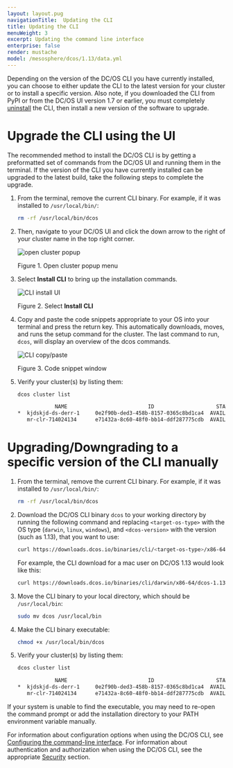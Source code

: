 ```yaml
---
layout: layout.pug
navigationTitle:  Updating the CLI
title: Updating the CLI
menuWeight: 3
excerpt: Updating the command line interface
enterprise: false
render: mustache
model: /mesosphere/dcos/1.13/data.yml
---
```


Depending on the version of the DC/OS CLI you have currently installed, you can choose to either update the CLI to the latest version for your cluster or to install a specific version. Also note, if you downloaded the CLI from PyPI or from the DC/OS UI version 1.7 or earlier, you must completely <a href="/1.13/cli/uninstall/">uninstall</a> the CLI, then install a new version of the software to upgrade.

<a name="upgrade"></a>

# Upgrade the CLI using the UI

The recommended method to install the DC/OS CLI is by getting a preformatted set of commands from the DC/OS UI and running them in the terminal. If the version of the CLI you have currently installed can be upgraded to the latest build, take the following steps to complete the upgrade.

1. From the terminal, remove the current CLI binary. For example, if it was installed to `/usr/local/bin/`:

    ```bash
    rm -rf /usr/local/bin/dcos
    ```

1.  Then, navigate to your DC/OS UI and click the down arrow to the right of your cluster name in the top right corner.

    ![open cluster popup](/mesosphere/dcos/1.13/img/open-cluster-popup.png)

    Figure 1. Open cluster popup menu

1. Select **Install CLI** to bring up the installation commands.

    ![CLI install UI](/mesosphere/dcos/1.13/img/install-cli.png)

    Figure 2. Select **Install CLI**

1. Copy and paste the code snippets appropriate to your OS into your terminal and press the return key. This automatically downloads, moves, and runs the setup command for the cluster. The last command to run, `dcos`, will display an overview of the dcos commands.

    ![CLI copy/paste](/mesosphere/dcos/1.13/img/CLI-Installation-GUI_Popup_Linux-1.12.png)

    Figure 3. Code snippet window

1. Verify your cluster(s) by listing them:

    ```bash
    dcos cluster list

                NAME                          ID                    STATUS    VERSION        URL
    *  kjdskjd-ds-derr-1     0e2f90b-ded3-458b-8157-0365c8bd1ca4  AVAILABLE  1.13.0         http://example.com
       mr-clr-714024134      e71432a-8c60-48f0-bb14-ddf287775cdb  AVAILABLE  1.14-dev       http://example-1.com
    ```

# Upgrading/Downgrading to a specific version of the CLI manually

1. From the terminal, remove the current CLI binary. For example, if it was installed to `/usr/local/bin/`:

    ```bash
    rm -rf /usr/local/bin/dcos
    ```

1. Download the DC/OS CLI binary `dcos` to your working directory by running the following command and replacing `<target-os-type>` with the OS type (`darwin`, `linux`, `windows`), and `<dcos-version>` with the version (such as 1.13), that you want to use:

    ```bash
    curl https://downloads.dcos.io/binaries/cli/<target-os-type>/x86-64/dcos-<dcos-version>/dcos -o dcos
    ```

    For example, the CLI download for a mac user on DC/OS 1.13 would look like this:

    ```bash
    curl https://downloads.dcos.io/binaries/cli/darwin/x86-64/dcos-1.13/dcos -o dcos
    ```

1.  Move the CLI binary to your local directory, which should be `/usr/local/bin`:

    ```bash
    sudo mv dcos /usr/local/bin
    ```

1. Make the CLI binary executable:

    ```bash
    chmod +x /usr/local/bin/dcos
    ```

1. Verify your cluster(s) by listing them:

    ```bash
    dcos cluster list

                NAME                          ID                    STATUS    VERSION        URL
    *  kjdskjd-ds-derr-1     0e2f90b-ded3-458b-8157-0365c8bd1ca4  AVAILABLE  1.13.0         http://example.com
       mr-clr-714024134      e71432a-8c60-48f0-bb14-ddf287775cdb  AVAILABLE  1.14-dev       http://example-1.com
    ```

If your system is unable to find the executable, you may need to re-open the command prompt or add the installation directory to your PATH environment variable manually.

For information about configuration options when using the DC/OS CLI, see [Configuring the command-line interface](/mesosphere/dcos/1.13/cli/configure/). For information about authentication and authorization when using the DC/OS CLI, see the appropriate [Security](/mesosphere/dcos/1.13/security/) section.
